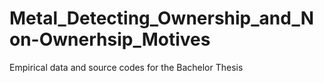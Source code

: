 # Metal_Detecting_Ownership_and_Non-Ownerhsip_Motives
Empirical data and source codes for the Bachelor Thesis
